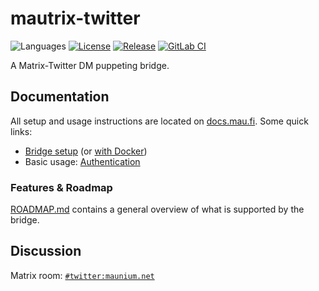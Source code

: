 # mautrix-twitter
![Languages](https://img.shields.io/github/languages/top/mautrix/twitter.svg)
[![License](https://img.shields.io/github/license/mautrix/twitter.svg)](LICENSE)
[![Release](https://img.shields.io/github/release/mautrix/twitter/all.svg)](https://github.com/mautrix/twitter/releases)
[![GitLab CI](https://mau.dev/mautrix/twitter/badges/master/pipeline.svg)](https://mau.dev/mautrix/twitter/container_registry)

A Matrix-Twitter DM puppeting bridge.

## Documentation
All setup and usage instructions are located on
[docs.mau.fi](https://docs.mau.fi/bridges/go/twitter/index.html).
Some quick links:

* [Bridge setup](https://docs.mau.fi/bridges/go/setup.html?bridge=twitter)
  (or [with Docker](https://docs.mau.fi/bridges/general/docker-setup.html?bridge=twitter))
* Basic usage: [Authentication](https://docs.mau.fi/bridges/go/twitter/authentication.html)

### Features & Roadmap
[ROADMAP.md](https://github.com/mautrix/twitter/blob/main/ROADMAP.md)
contains a general overview of what is supported by the bridge.

## Discussion
Matrix room: [`#twitter:maunium.net`](https://matrix.to/#/#twitter:maunium.net)
